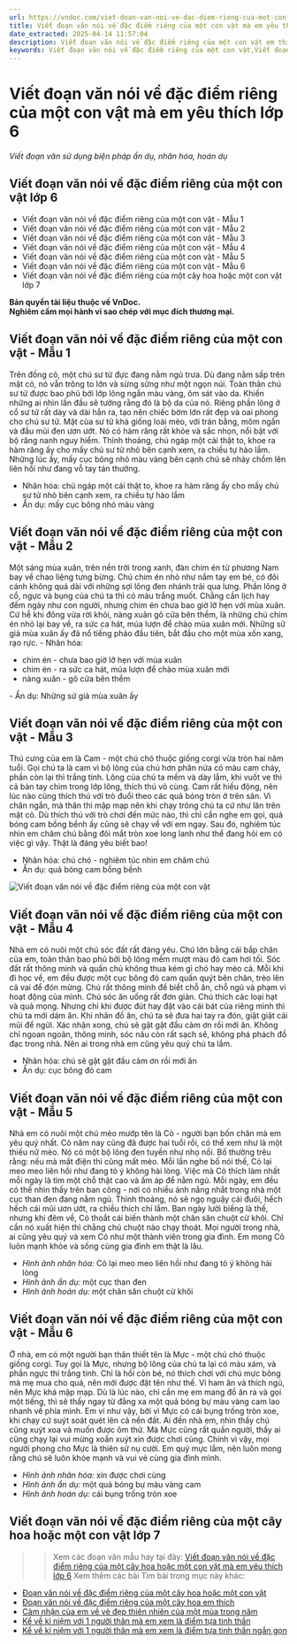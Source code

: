 ```yaml
---
url: https://vndoc.com/viet-doan-van-noi-ve-dac-diem-rieng-cua-mot-con-vat-em-thich-lop-6-249269
title: Viết đoạn văn nói về đặc điểm riêng của một con vật mà em yêu thích lớp 6 - Viết đoạn văn sử dụng biện pháp ẩn dụ, nhân hóa, hoán dụ - VnDoc.com
date_extracted: 2025-04-14 11:57:04
description: Viết đoạn văn nói về đặc điểm riêng của một con vật em thích lớp 6 được biên soạn nhằm giúp các em HS đạt kết quả tốt trong quá trình làm bài tập và học tập môn Ngữ văn lớp 6.
keywords: Viết đoạn văn nói về đặc điểm riêng của một con vật,Viết đoạn văn nói về đặc điểm riêng của một con vật em thích lớp 6,đoạn văn nói về đặc điểm riêng của một con vật,Viết đoạn văn nói về đặc điểm riêng của một con vật em thích,đoạn văn nói về đặc điểm riêng của một con vật mà em yêu thích,viết đoạn văn nói về đặc điểm riêng của một con vật mà em yêu thích,đoạn văn nói về đặc điểm riêng của một con vật mà em yêu thích lớp 6
---
```


# Viết đoạn văn nói về đặc điểm riêng của một con vật mà em yêu thích lớp 6
 _Viết đoạn văn sử dụng biện pháp ẩn dụ, nhân hóa, hoán dụ_
## **Viết đoạn văn nói về đặc điểm riêng của một con vật lớp 6**
  * Viết đoạn văn nói về đặc điểm riêng của một con vật - Mẫu 1
  * Viết đoạn văn nói về đặc điểm riêng của một con vật - Mẫu 2
  * Viết đoạn văn nói về đặc điểm riêng của một con vật - Mẫu 3
  * Viết đoạn văn nói về đặc điểm riêng của một con vật - Mẫu 4
  * Viết đoạn văn nói về đặc điểm riêng của một con vật - Mẫu 5
  * Viết đoạn văn nói về đặc điểm riêng của một con vật - Mẫu 6
  * Viết đoạn văn nói về đặc điểm riêng của một cây hoa hoặc một con vật lớp 7

**Bản quyền tài liệu thuộc về VnDoc.  
Nghiêm cấm mọi hành vi sao chép với mục đích thương mại.**
## **Viết đoạn văn nói về đặc điểm riêng của một con vật - Mẫu 1**
Trên đồng cỏ, một chú sư tử đực đang nằm ngủ trưa. Dù đang nằm sấp trên mặt cỏ, nó vẫn trông to lớn và sừng sững như một ngọn núi. Toàn thân chú sư tử được bao phủ bởi lớp lông ngắn màu vàng, ôm sát vào da. Khiến những ai nhìn lần đầu sẽ tưởng rằng đó là bộ da của nó. Riêng phần lông ở cổ sư tử rất dày và dài hẳn ra, tạo nên chiếc bờm lớn rất đẹp và oai phong cho chú sư tử. Mặt của sư tử khá giống loài mèo, với trán bằng, mõm ngắn và đầu mũi đen ươn ướt. Nó có hàm răng rất khỏe và sắc nhọn, nổi bật với bộ răng nanh nguy hiểm. Thỉnh thoảng, chú ngáp một cái thật to, khoe ra hàm răng ấy cho mấy chú sư tử nhỏ bên cạnh xem, ra chiều tự hào lắm. Những lúc ấy, mấy cục bông nhỏ màu vàng bên cạnh chú sẽ nhảy chồm lên liên hồi như đang vỗ tay tán thưởng.
  * Nhân hóa: chú ngáp một cái thật to, khoe ra hàm răng ấy cho mấy chú sư tử nhỏ bên cạnh xem, ra chiều tự hào lắm
  * Ẩn dụ: mấy cục bông nhỏ màu vàng

## **Viết đoạn văn nói về đặc điểm riêng của một con vật - Mẫu 2**
Một sáng mùa xuân, trên nền trời trong xanh, đàn chim én từ phương Nam bay về chao liệng tưng bừng. Chú chim én nhỏ như nắm tay em bé, có đôi cánh không quá dài với những sợi lông đen nhánh trải qua lưng. Phần lông ở cổ, ngực và bụng của chú ta thì có màu trắng muốt. Chẳng cần lịch hay đếm ngày như con người, nhưng chim én chưa bao giờ lỡ hẹn với mùa xuân. Cứ hễ khi đông vừa rời khỏi, nàng xuân gõ cửa bên thềm, là những chú chim én nhỏ lại bay về, ra sức ca hát, múa lượn để chào mùa xuân mới. Những sử giả mùa xuân ấy đã nổ tiếng pháo đầu tiên, bắt đầu cho một mùa xốn xang, rạo rực.
\- Nhân hóa:
  * chim én - chưa bao giờ lỡ hẹn với mùa xuân
  * chim én - ra sức ca hát, múa lượn để chào mùa xuân mới
  * nàng xuân - gõ cửa bên thềm

\- Ẩn dụ: Những sử giả mùa xuân ấy
## **Viết đoạn văn nói về đặc điểm riêng của một con vật - Mẫu 3**
Thú cưng của em là Cam - một chú chó thuộc giống corgi vừa tròn hai năm tuổi. Gọi chú ta là cam vì bộ lông của chú hơn phân nửa có màu cam cháy, phần còn lại thì trắng tinh. Lông của chú ta mềm và dày lắm, khi vuốt ve thì cả bàn tay chìm trong lớp lông, thích thú vô cùng. Cam rất hiếu động, nên lúc nào cũng thích thú với trò đuổi theo các quả bóng tròn ở trên sân. Vì chân ngắn, mà thân thì mập mạp nên khi chạy trông chú ta cứ như lăn trên mặt cỏ. Dù thích thú với trò chơi đến mức nào, thì chỉ cần nghe em gọi, quả bóng cam bồng bềnh ấy cũng sẽ chạy về với em ngay. Sau đó, nghiêm túc nhìn em chăm chú bằng đôi mắt tròn xoe long lanh như thể đang hỏi em có việc gì vậy. Thật là đáng yêu biết bao\!
  * Nhân hóa: chú chó - nghiêm túc nhìn em chăm chú
  * Ẩn dụ: quả bóng cam bồng bềnh

![Viết đoạn văn nói về đặc điểm riêng của một con vật](https://i.vdoc.vn/data/image/2023/12/12/viet-doan-van-noi-ve-dac-diem-rieng-cua-mot-con-vat-em-thich-lop-6-h1.jpg)
## **Viết đoạn văn nói về đặc điểm riêng của một con vật - Mẫu 4**
Nhà em có nuôi một chú sóc đất rất đáng yêu. Chú lớn bằng cái bắp chân của em, toàn thân bao phủ bởi bộ lông mềm mượt màu đỏ cam hơi tối. Sóc đất rất thông minh và quấn chủ không thua kém gì chó hay mèo cả. Mỗi khi đi học về, em đều được một cục bông đỏ cam quấn quýt bên chân, trèo lên cả vai để đón mừng. Chú rất thông minh để biết chỗ ăn, chỗ ngủ và phạm vi hoạt động của mình. Chú sóc ăn uống rất đơn giản. Chú thích các loại hạt và quả mọng. Nhưng chỉ khi được đút hay đặt vào cái bát của riêng mình thì chú ta mới dám ăn. Khi nhân đồ ăn, chú ta sẽ đưa hai tay ra đón, giật giật cái mũi để ngửi. Xác nhận xong, chú sẽ gật gật đầu cảm ơn rồi mới ăn. Không chỉ ngoan ngoãn, thông minh, sóc nâu còn rất sạch sẽ, không phá phách đồ đạc trong nhà. Nên ai trong nhà em cũng yêu quý chú ta lắm.
  * Nhân hóa: chú sẽ gật gật đầu cảm ơn rồi mới ăn
  * Ẩn dụ: cục bông đỏ cam

## **Viết đoạn văn nói về đặc điểm riêng của một con vật - Mẫu 5**
Nhà em có nuôi một chú mèo mướp tên là Cỏ - người bạn bốn chân mà em yêu quý nhất. Cỏ năm nay cũng đã được hai tuổi rồi, có thể xem như là một thiếu nữ mèo. Nó có một bộ lông đen tuyền như nhọ nồi. Bố thường trêu rằng: nếu mà mất điện thì cũng mất mèo. Mỗi lần nghe bố nói thế, Cỏ lại meo meo liên hồi như đang tỏ ý không hài lòng. Việc mà Cỏ thích làm nhất mỗi ngày là tìm một chỗ thật cao và ấm áp để nằm ngủ. Mỗi ngày, em đều có thể nhìn thấy trên ban công - nơi có nhiều ánh nắng nhắt trong nhà một cục than đen đang nằm ngủ. Thỉnh thoảng, nó sẽ ngọ nguậy cái đuôi, hếch hếch cái mũi ươn ướt, ra chiều thích chí lắm. Ban ngày lười biếng là thế, nhưng khi đêm về, Cỏ thoắt cái biến thành một chân săn chuột cừ khôi. Chỉ cần nó xuất hiện thì chẳng chú chuột nào chạy thoát. Mọi người trong nhà, ai cũng yêu quý và xem Cỏ như một thành viên trong gia đình. Em mong Cỏ luôn mạnh khỏe và sống cùng gia đình em thật là lâu.
  * _Hình ảnh nhân hóa:_ Cỏ lại meo meo liên hồi như đang tỏ ý không hài lòng
  *  _Hình ảnh ẩn dụ:_ một cục than đen
  *  _Hình ảnh hoán dụ:_ một chân săn chuột cừ khôi

## **Viết đoạn văn nói về đặc điểm riêng của một con vật - Mẫu 6**
Ở nhà, em có một người bạn thân thiết tên là Mực - một chú chó thuộc giống corgi. Tuy gọi là Mực, nhưng bộ lông của chú ta lại có màu xám, và phần ngực thì trắng tinh. Chỉ là hồi còn bé, nó thích chơi với chú mực bông mà mẹ mua cho quá, nên mới được đặt tên như thế. Vì ham ăn và thích ngủ, nên Mực khá mập mạp. Dù là lúc nào, chỉ cần mẹ em mang đồ ăn ra và gọi một tiếng, thì sẽ thấy ngay từ đằng xa một quả bóng bự màu vàng cam lao nhanh về phía mình. Em ví như vậy, bởi vì Mực có cái bụng trống tròn xoe, khi chạy cứ suýt soát quét lên cả nền đất. Ai đến nhà em, nhìn thấy chú cũng xuýt xoa và muốn được ôm thử. Mà Mực cũng rất quấn người, thấy ai cũng chạy lại vui mừng xoắn xuýt xin được chơi cùng. Chính vì vậy, mọi người phong cho Mực là thiên sứ nụ cười. Em quý mực lắm, nên luôn mong rằng chú sẽ luôn khỏe mạnh và vui vẻ cùng gia đình mình.
  * _Hình ảnh nhân hóa:_ xin được chơi cùng
  *  _Hình ảnh ẩn dụ:_ một quả bóng bự màu vàng cam
  *  _Hình ảnh hoán dụ:_ cái bụng trống tròn xoe

## **Viết đoạn văn nói về đặc điểm riêng của một cây hoa hoặc một con vật lớp 7**
>> Xem các đoạn văn mẫu hay tại đây: [Viết đoạn văn nói về đặc điểm riêng của một cây hoa hoặc một con vật mà em yêu thích lớp 6](<https://vndoc.com/viet-doan-van-noi-ve-dac-diem-rieng-cua-mot-cay-hoa-hoac-mot-con-vat-ma-em-yeu-thich-249271>)
Xem thêm các bài Tìm bài trong mục này khác:
  * [Đoạn văn nói về đặc điểm riêng của một cây hoa hoặc một con vật](</viet-doan-van-noi-ve-dac-diem-rieng-cua-mot-cay-hoa-hoac-mot-con-vat-ma-em-yeu-thich-249271>)
  * [Đoạn văn nói về đặc điểm riêng của một cây hoa em thích](</viet-doan-van-noi-ve-dac-diem-rieng-cua-mot-cay-hoa-em-thich-lop-6-249265>)
  * [Cảm nhận của em về vẻ đẹp thiên nhiên của một mùa trong năm](</cam-nhan-cua-em-ve-ve-dep-thien-nhien-cua-mot-mua-trong-nam-249785>)
  * [Kể về kỉ niệm với 1 người thân mà em xem là điểm tựa tinh thần](</doan-van-ke-ve-ki-niem-voi-mot-nguoi-than-ma-em-xem-la-diem-tua-tinh-than-cua-minh-254083>)
  * [Kể về kỉ niệm với 1 người thân mà em xem là điểm tựa tinh thần ngắn gọn](</ke-ve-ki-niem-voi-nguoi-than-ma-em-xem-la-diem-tua-tinh-than-ngan-gon-256237>)

